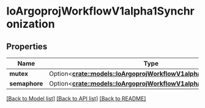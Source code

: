 # IoArgoprojWorkflowV1alpha1Synchronization

## Properties

Name | Type | Description | Notes
------------ | ------------- | ------------- | -------------
**mutex** | Option<[**crate::models::IoArgoprojWorkflowV1alpha1Mutex**](io.argoproj.workflow.v1alpha1.Mutex.md)> |  | [optional]
**semaphore** | Option<[**crate::models::IoArgoprojWorkflowV1alpha1SemaphoreRef**](io.argoproj.workflow.v1alpha1.SemaphoreRef.md)> |  | [optional]

[[Back to Model list]](../README.md#documentation-for-models) [[Back to API list]](../README.md#documentation-for-api-endpoints) [[Back to README]](../README.md)


